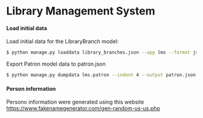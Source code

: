 # Library Management System


#### Load initial data

Load initial data for the LibraryBranch model:

```bash
$ python manage.py loaddata library_branches.json --app lms --format json
```

Export Patron model data to patron.json

```bash
$ python manage.py dumpdata lms.patron --indent 4 --output patron.json
```

#### Person information

Persono information were generated using this website https://www.fakenamegenerator.com/gen-random-us-us.php